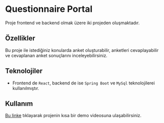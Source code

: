 # Questionnaire Portal

Proje frontend ve backend olmak üzere iki projeden oluşmaktadır. 

## Özellikler
Bu proje ile istediğiniz konularda anket oluşturabilir, anketleri cevaplayabilir ve cevaplanan anket sonuçlarını inceleyebilirsiniz.

## Teknolojiler
* Frontend de `React`, backend de ise `Spring Boot` ve `MySql` teknolojilerei kullanılmıştır.

## Kullanım 
[Bu linke](https://drive.google.com/file/d/1l8ojWyygxOSZ9cgfM5i6eNv9YEiBwUcZ/view?usp=sharing) tıklayarak projenin kısa bir demo videosuna ulaşabilirsiniz.
